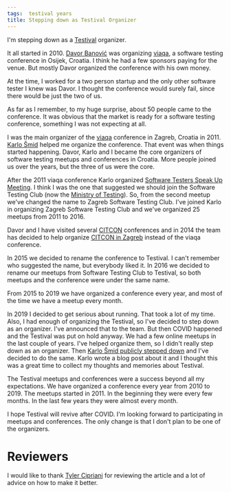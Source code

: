 ```yaml
---
tags:  testival years
title: Stepping down as Testival Organizer
---
```

I'm stepping down as a [Testival](tags/testival) organizer.

It all started in 2010. [Davor Banović](https://www.davorbanovic.com/) was organizing [viaqa](viaqa-2010), a software testing conference in Osijek, Croatia. I think he had a few sponsors paying for the venue. But mostly Davor organized the conference with his own money.

At the time, I worked for a two person startup and the only other software tester I knew was Davor. I thought the conference would surely fail, since there would be just the two of us.

As far as I remember, to my huge surprise, about 50 people came to the conference. It was obvious that the market is ready for a software testing conference, something I was not expecting at all.

I was the main organizer of the [viaqa](viaqa-2011) conference in Zagreb, Croatia in 2011. [Karlo Šmid](https://karlosmid.com/) helped me organize the conference. That event was when things started happening. Davor, Karlo and I became the core organizers of software testing meetups and conferences in Croatia. More people joined us over the years, but the three of us were the core.

After the 2011 viaqa conference Karlo organized [Software Testers Speak Up Meeting](zagreb-stc-1). I think I was the one that suggested we should join the Software Testing Club (now the [Ministry of Testing](https://www.ministryoftesting.com/)). So, from the second meetup we've changed the name to Zagreb Software Testing Club. I've joined Karlo in organizing Zagreb Software Testing Club and we've organized 25 meetups from 2011 to 2016.

Davor and I have visited several [CITCON](http://citconf.com/) conferences and in 2014 the team has decided to help organize [CITCON in Zagreb](citcon-2014) instead of the viaqa conference.

In 2015 we decided to rename the conference to Testival. I can't remember who suggested the name, but everybody liked it. In 2016 we decided to rename our meetups from Software Testing Club to Testival, so both meetups and the conference were under the same name.

From 2015 to 2019 we have organized a conference every year, and most of the time we have a meetup every month.

In 2019 I decided to get serious about running. That took a lot of my time. Also, I had enough of organizing the Testival, so I've decided to step down as an organizer. I've announced that to the team. But then COVID happened and the Testival was put on hold anyway. We had a few online meetups in the last couple of years. I've helped organize them, so I didn't really step down as an organizer. Then [Karlo Šmid publicly stepped down](https://blog.tentamen.eu/testival-community-ending-scene/) and I've decided to do the same. Karlo wrote a blog post about it and I thought this was a great time to collect my thoughts and memories about Testival.

The Testival meetups and conferences were a success beyond all my expectations. We have organized a conference every year from 2010 to 2019. The meetups started in 2011. In the beginning they were every few months. In the last few years they were almost every month.

I hope Testival will revive after COVID. I'm looking forward to participating in meetups and conferences. The only change is that I don't plan to be one of the organizers.

# Reviewers

I would like to thank [Tyler Cipriani](https://tylercipriani.com/) for reviewing the article and a lot of advice on how to make it better.

